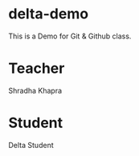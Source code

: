 # delta-demo
This is a Demo for Git &amp; Github class.

#  Teacher
Shradha Khapra

# Student
Delta Student